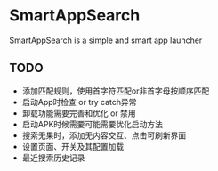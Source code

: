 # SmartAppSearch

SmartAppSearch is a simple and smart app launcher

## TODO

- 添加匹配规则，使用首字符匹配or非首字母按顺序匹配
- 启动App时检查 or try catch异常
- 卸载功能需要完善和优化 or 禁用
- 启动APK时候需要可能需要优化启动方法
- 搜索无果时，添加无内容交互、点击可刷新界面
- 设置页面、开关及其配置加载
- 最近搜索历史记录